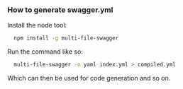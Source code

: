 ### How to generate swagger.yml
Install the node tool:

```bash
  npm install -g multi-file-swagger
```

Run the command like so:

```bash
  multi-file-swagger -o yaml index.yml > compiled.yml
```
Which can then be used for code generation and so on.